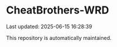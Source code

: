 # CheatBrothers-WRD

Last updated: 2025-06-15 16:28:39

This repository is automatically maintained.
